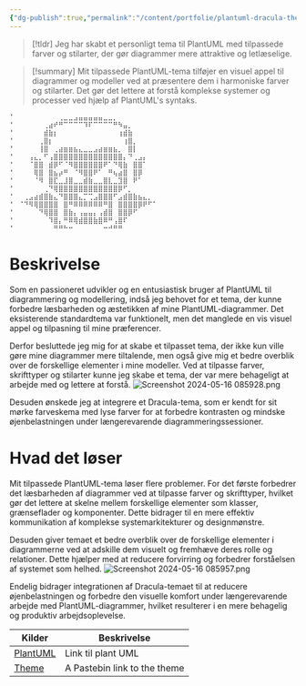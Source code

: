```yaml
---
{"dg-publish":true,"permalink":"/content/portfolie/plantuml-dracula-theme/","title":"Plantuml Dracula Theme","tags":["Portfolie"]}
---
```


> [!tldr] 
> Jeg har skabt et personligt tema til PlantUML med tilpassede farver og stilarter, der gør diagrammer mere attraktive og letlæselige.

> [!summary] 
> Mit tilpassede PlantUML-tema tilføjer en visuel appel til diagrammer og modeller ved at præsentere dem i harmoniske farver og stilarter. Det gør det lettere at forstå komplekse systemer og processer ved hjælp af PlantUML's syntaks.

```
'⠀⠀⠀⠀⠀⠀⠀⠀⠀⢀⣀⣀⣠⣤⣤⣤⣤⣤⣀⣀⡀⠀⠀⠀⠀⠀⠀⠀⠀⠀
'⠀⠀⠀⠀⠀⠀⢀⣴⠞⠛⠉⠉⠉⠉⠹⠏⠉⠉⠉⠉⠛⠳⣤⡀⠀⠀⠀⠀⠀⠀
'⠀⠀⠀⠀⠀⠀⣾⣷⡆⠀⠀⠀⠀⠀⠀⠀⠀⠀⠀⠀⠀⢰⣾⣷⠀⠀⠀⠀⠀⠀
'⠀⠀⠀⠀⠀⢀⣿⡆⠀⠀⠀⠀⠀⠀⠀⠀⠀⠀⠀⠀⠀⠀⢰⣿⡀⠀⠀⠀⠀⠀
'⠀⠀⠀⠀⠀⢸⣿⠀⢀⣴⣶⣶⣦⣄⣀⣀⣠⣴⣶⣶⣦⡀⠀⣿⡇⠀⠀⠀⠀⠀
'⠀⠀⠀⢠⣄⡀⠋⢠⣿⣿⣿⣿⣿⣿⣿⣿⣿⣿⣿⣿⣿⣿⡄⠙⢀⣠⡄⠀⠀⠀
'⠀⠀⠀⠈⣿⣿⠀⣾⡿⠋⠈⠻⣿⣿⣿⣿⣿⣿⠟⠁⠙⢿⣷⠀⣿⣿⠁⠀⠀⠀
'⠀⠀⠀⠀⢿⣿⠀⣿⣦⡴⠛⠀⠈⠻⣿⣿⠟⠁⠀⠛⢦⣴⣿⠀⣿⡿⠀⠀⠀⠀
'⠀⠀⠀⠀⠈⠻⠀⣿⣏⣀⣸⣿⣀⣀⣾⣷⣀⣀⣿⣇⣀⣹⣿⠀⠟⠁⠀⠀⠀⠀
'⠀⠀⠀⠀⠀⠀⢀⠙⢿⣿⣿⣿⣿⣿⣿⣿⣿⣿⣿⣿⣿⡿⠋⡀⠀⠀⠀⠀⠀⠀
'⠀⠀⢀⣠⣴⣾⣿⣷⣄⠙⣿⣿⣿⣄⡉⢉⣠⣿⣿⣿⠋⣠⣾⣿⣷⣦⣄⡀⠀⠀
'⠀⠈⠙⠻⢿⣿⣿⣿⣿⠀⣿⠛⠿⠿⠿⠿⠿⠿⠛⣿⠀⣿⣿⣿⣿⡿⠟⠋⠁⠀
'⠀⠀⠀⠀⠀⠙⢿⣿⣿⠀⣿⣷⡄⢠⣤⣤⡄⢠⣾⣿⠀⣿⣿⡿⠋⠀⠀⠀⠀⠀
'⠀⠀⠀⠀⠀⠀⠀⠹⣿⡄⠛⠿⢿⣾⣿⣿⣷⣿⠿⠛⢠⣿⠏⠀⠀⠀⠀⠀⠀⠀
'⠀⠀⠀⠀⠀⠀⠀⠀⠛⠛⠓⠒⠀⠀⠀⠀⠀⠀⠒⠚⠛⠛⠀⠀⠀
```
# Beskrivelse

Som en passioneret udvikler og en entusiastisk bruger af PlantUML til diagrammering og modellering, indså jeg behovet for et tema, der kunne forbedre læsbarheden og æstetikken af mine PlantUML-diagrammer. Det eksisterende standardtema var funktionelt, men det manglede en vis visuel appel og tilpasning til mine præferencer.

Derfor besluttede jeg mig for at skabe et tilpasset tema, der ikke kun ville gøre mine diagrammer mere tiltalende, men også give mig et bedre overblik over de forskellige elementer i mine modeller. Ved at tilpasse farver, skrifttyper og stilarter kunne jeg skabe et tema, der var mere behageligt at arbejde med og lettere at forstå.
![Screenshot 2024-05-16 085928.png](/img/user/content/Images/Screenshot%202024-05-16%20085928.png)

Desuden ønskede jeg at integrere et Dracula-tema, som er kendt for sit mørke farveskema med lyse farver for at forbedre kontrasten og mindske øjenbelastningen under længerevarende diagrammeringssessioner.

# Hvad det løser

Mit tilpassede PlantUML-tema løser flere problemer. For det første forbedrer det læsbarheden af diagrammer ved at tilpasse farver og skrifttyper, hvilket gør det lettere at skelne mellem forskellige elementer som klasser, grænseflader og komponenter. Dette bidrager til en mere effektiv kommunikation af komplekse systemarkitekturer og designmønstre.

Desuden giver temaet et bedre overblik over de forskellige elementer i diagrammerne ved at adskille dem visuelt og fremhæve deres rolle og relationer. Dette hjælper med at reducere forvirring og forbedrer forståelsen af systemet som helhed.
![Screenshot 2024-05-16 085957.png](/img/user/content/Images/Screenshot%202024-05-16%20085957.png)

Endelig bidrager integrationen af Dracula-temaet til at reducere øjenbelastningen og forbedre den visuelle komfort under længerevarende arbejde med PlantUML-diagrammer, hvilket resulterer i en mere behagelig og produktiv arbejdsoplevelse.

| Kilder                                 | Beskrivelse                  |
| -------------------------------------- | ---------------------------- |
| [PlantUML](https://plantuml.com/)      | Link til plant UML           |
| [Theme](https://pastebin.com/e3Uv0SFC) | A Pastebin link to the theme |


